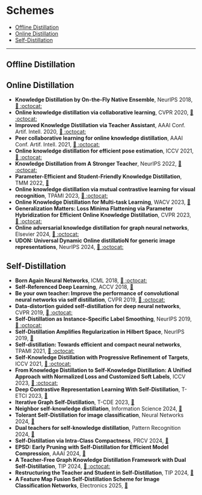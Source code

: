 # Schemes

*  [Offline Distillation](#Offline-Distillation)
*  [Online Distillation](#Online-Distillation)
*  [Self-Distillation](#Self-Distillation)
---
## Offline Distillation

## Online Distillation

- **Knowledge Distillation by On-the-Fly Native Ensemble**, NeurIPS 2018, [ :link: ](https://proceedings.neurips.cc/paper/2018/hash/94ef7214c4a90790186e255304f8fd1f-Abstract.html)[ :octocat: ](https://github.com/Lan1991Xu/ONE_NeurIPS2018)
- **Online knowledge distillation via collaborative learning**, CVPR 2020, [ :link: ](http://openaccess.thecvf.com/content_CVPR_2020/html/Guo_Online_Knowledge_Distillation_via_Collaborative_Learning_CVPR_2020_paper.html)[ :octocat: ](https://github.com/shaoeric/Online-Knowledge-Distillation-via-Collaborative-Learning)
- **Improved Knowledge Distillation via Teacher Assistant**, AAAI Conf. Artif. Intell. 2020, [ :link: ](https://aaai.org/ojs/index.php/AAAI/article/view/5963/5819)[ :octocat: ](https://github.com/imirzadeh/Teacher-Assistant-Knowledge-Distillation)
- **Peer collaborative learning for online knowledge distillation**, AAAI Conf. Artif. Intell. 2021, [ :link: ](https://ojs.aaai.org/index.php/AAAI/article/view/17234)[ :octocat: ](https://github.com/shaoeric/Peer-Collaborative-Learning-for-Online-Knowledge-Distillation)
- **Online knowledge distillation for efficient pose estimation**, ICCV 2021, [ :link: ](http://openaccess.thecvf.com/content/ICCV2021/html/Li_Online_Knowledge_Distillation_for_Efficient_Pose_Estimation_ICCV_2021_paper.html)[ :octocat: ](https://github.com/zhengli97/OKDHP)
- **Knowledge Distillation from A Stronger Teacher**, NeurIPS 2022, [ :link: ](https://proceedings.neurips.cc/paper_files/paper/2022/hash/da669dfd3c36c93905a17ddba01eef06-Abstract-Conference.html)[ :octocat: ](https://github.com/hunto/dist_kd)
- **Parameter-Efficient and Student-Friendly Knowledge Distillation**, TMM 2022, [ :link: ](https://ieeexplore.ieee.org/abstract/document/10272648/)
- **Online knowledge distillation via mutual contrastive learning for visual recognition**, TPAMI 2023, [ :link: ](https://ieeexplore.ieee.org/abstract/document/10073628/)[ :octocat: ](https://github.com/winycg/mcl)
- **Online Knowledge Distillation for Multi-task Learning**, WACV 2023, [ :link: ](https://openaccess.thecvf.com/content/WACV2023/html/Jacob_Online_Knowledge_Distillation_for_Multi-Task_Learning_WACV_2023_paper.html)
- **Generalization Matters: Loss Minima Flattening via Parameter Hybridization for Efficient Online Knowledge Distillation**, CVPR 2023, [ :link: ](http://openaccess.thecvf.com/content/CVPR2023/html/Zhang_Generalization_Matters_Loss_Minima_Flattening_via_Parameter_Hybridization_for_Efficient_CVPR_2023_paper.html)[ :octocat: ](https://github.com/tianlizhang/okdph)
- **Online adversarial knowledge distillation for graph neural networks**, Elsevier 2024, [ :link: ](https://www.sciencedirect.com/science/article/pii/S0957417423021735)[ :octocat: ](https://github.com/wangz3066/onlinedistillgcn)
- **UDON: Universal Dynamic Online distillatioN for generic image representations**, NeurIPS 2024, [ :link: ](https://arxiv.org/abs/2406.08332)[ :octocat: ](https://github.com/nikosips/udon)


## Self-Distillation
- **Born Again Neural Networks**, ICML 2018, [ :link: ](https://arxiv.org/abs/1805.04770)[ :octocat: ](https://github.com/nocotan/born_again_neuralnet)
- **Self-Referenced Deep Learning**, ACCV 2018, [ :link: ](https://link.springer.com/chapter/10.1007/978-3-030-20890-5_19?fromPaywallRec=false)
- **Be your own teacher: Improve the performance of convolutional neural networks via self distillation**, CVPR 2019, [ :link: ](https://arxiv.org/abs/1905.08094)[ :octocat: ](https://github.com/luanyunteng/pytorch-be-your-own-teacher)
- **Data-distortion guided self-distillation for deep neural networks**, CVPR 2019, [ :link: ](https://dl.acm.org/doi/10.1609/aaai.v33i01.33015565)[ :octocat: ](https://github.com/youngerous/ddgsd-pytorch)
- **Self-Distillation as Instance-Specific Label Smoothing**, NeurIPS 2019, [ :link: ](https://arxiv.org/abs/2006.05065)[ :octocat: ](https://github.com/ZhiluZhang123/neurips\_2020\_distillation)
- **Self-Distillation Amplifies Regularization in Hilbert Space**, NeurIPS 2019, [ :link: ](https://arxiv.org/abs/2002.05715)
- **Self-distillation: Towards efficient and compact neural networks**, TPAMI 2021, [ :link: ](https://ieeexplore.ieee.org/document/9381661)[ :octocat: ](https://github.com/Frank-Jin54/self_distillation)
- **Self-Knowledge Distillation with Progressive Refinement of Targets**, ICCV 2021, [ :link: ](https://arxiv.org/abs/2006.12000)[ :octocat: ](https://github.com/lgcnsai/PS-KD-Pytorch)
- **From Knowledge Distillation to Self-Knowledge Distillation: A Unified Approach with Normalized Loss and Customized Soft Labels**, ICCV 2023, [ :link: ](https://arxiv.org/abs/2303.13005)[ :octocat: ](https://github.com/yzd-v/cls_KD)
- **Deep Contrastive Representation Learning With Self-Distillation**, T-ETCI 2023, [ :link: ](https://ieeexplore.ieee.org/document/10233880)
- **Iterative Graph Self-Distillation**, T-CDE 2023, [ :link: ](https://arxiv.org/abs/2010.12609)
- **Neighbor self-knowledge distillation**, Information Science 2024, [ :link: ](https://www.sciencedirect.com/science/article/abs/pii/S0020025523014445) 
- **Tolerant Self-Distillation for image classification**, Neural Networks 2024, [ :link: ](https://www.sciencedirect.com/science/article/abs/pii/S0893608024001394)
- **Dual teachers for self-knowledge distillation**, Pattern Recognition 2024, [ :link: ](https://www.sciencedirect.com/science/article/abs/pii/S0031320324001730)
- **Self-Distillation via Intra-Class Compactness**, PRCV 2024, [ :link: ](https://link.springer.com/chapter/10.1007/978-981-97-8487-5_10)
- **EPSD: Early Pruning with Self-Distillation for Efficient Model Compression**, AAAI 2024, [ :link: ](https://arxiv.org/abs/2402.00084)
- **A Teacher-Free Graph Knowledge Distillation Framework with Dual Self-Distillation**, TIP 2024, [ :link: ](https://arxiv.org/abs/2403.03483)[ :octocat: ](https://github.com/LirongWu/TGS)
- **Restructuring the Teacher and Student in Self-Distillation**, TIP 2024, [ :link: ](https://ieeexplore.ieee.org/document/10693311)
- **A Feature Map Fusion Self-Distillation Scheme for Image Classification Networks**, Electronics 2025, [ :link: ](https://www.mdpi.com/2079-9292/14/1/182) 

